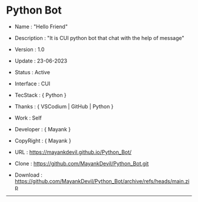 # Python Bot

- Name : "Hello Friend"

- Description : "It is CUI python bot that chat with the help of message"

- Version : 1.0

- Update : 23-06-2023

- Status : Active

- Interface : CUI

- TecStack : { Python }

- Thanks : { VSCodium | GitHub | Python }

- Work : Self

- Developer : { Mayank }

- CopyRight : { Mayank }

- URL : https://mayankdevil.github.io/Python_Bot/

- Clone : https://github.com/MayankDevil/Python_Bot.git

- Download : https://github.com/MayankDevil/Python_Bot/archive/refs/heads/main.zip

---

<!-- ![Alt text](./Python_Bot.png "Look") -->
